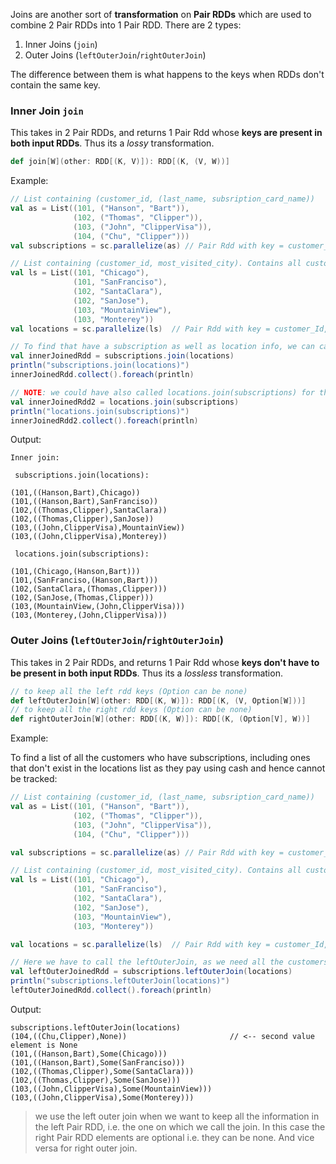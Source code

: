 Joins are another sort of **transformation** on **Pair RDDs** which are used to combine 2 Pair RDDs into 1 Pair RDD. There are 2 types:

1. Inner Joins (`join`)
2. Outer Joins (`leftOuterJoin`/`rightOuterJoin`)

The difference between them is what happens to the keys when RDDs don't contain the same key.

### Inner Join `join`

This takes in 2 Pair RDDs, and returns 1 Pair Rdd whose **keys are present in both input RDDs**. Thus its a *lossy* transformation.

```scala
def join[W](other: RDD[(K, V)]): RDD[(K, (V, W))]
```

Example:

```scala
// List containing (customer_id, (last_name, subsription_card_name))
val as = List((101, ("Hanson", "Bart")), 
              (102, ("Thomas", "Clipper")), 
              (103, ("John", "ClipperVisa")),
              (104, ("Chu", "Clipper")))
val subscriptions = sc.parallelize(as) // Pair Rdd with key = customer_Id, value = (last_name, subsription_card_name)

// List containing (customer_id, most_visited_city). Contains all customer who use cards and thus can be tracked.
val ls = List((101, "Chicago"), 
              (101, "SanFranciso"), 
              (102, "SantaClara"), 
              (102, "SanJose"), 
              (103, "MountainView"), 
              (103, "Monterey"))
val locations = sc.parallelize(ls)  // Pair Rdd with key = customer_Id, value = most_visited_city

// To find that have a subscription as well as location info, we can call inner join:
val innerJoinedRdd = subscriptions.join(locations)
println("subscriptions.join(locations)")
innerJoinedRdd.collect().foreach(println)

// NOTE: we could have also called locations.join(subscriptions) for the same result
val innerJoinedRdd2 = locations.join(subscriptions)
println("locations.join(subscriptions)")
innerJoinedRdd2.collect().foreach(println)
```
Output:
```
Inner join: 

 subscriptions.join(locations): 

(101,((Hanson,Bart),Chicago))
(101,((Hanson,Bart),SanFranciso))
(102,((Thomas,Clipper),SantaClara))
(102,((Thomas,Clipper),SanJose))
(103,((John,ClipperVisa),MountainView))
(103,((John,ClipperVisa),Monterey))

 locations.join(subscriptions): 

(101,(Chicago,(Hanson,Bart)))
(101,(SanFranciso,(Hanson,Bart)))
(102,(SantaClara,(Thomas,Clipper)))
(102,(SanJose,(Thomas,Clipper)))
(103,(MountainView,(John,ClipperVisa)))
(103,(Monterey,(John,ClipperVisa)))
```

### Outer Joins (`leftOuterJoin`/`rightOuterJoin`)

This takes in 2 Pair RDDs, and returns 1 Pair Rdd whose **keys don't have to be present in both input RDDs**. Thus its a *lossless* transformation.

```scala
// to keep all the left rdd keys (Option can be none)
def leftOuterJoin[W](other: RDD[(K, W)]): RDD[(K, (V, Option[W]))] 
// to keep all the right rdd keys (Option can be none)
def rightOuterJoin[W](other: RDD[(K, W)]): RDD[(K, (Option[V], W))]
```

Example:

To find a list of all the customers who have subscriptions, including ones that don't exist in the locations list as they pay using cash and hence cannot be tracked:
```scala
// List containing (customer_id, (last_name, subsription_card_name))
val as = List((101, ("Hanson", "Bart")), 
              (102, ("Thomas", "Clipper")), 
              (103, ("John", "ClipperVisa")),
              (104, ("Chu", "Clipper")))

val subscriptions = sc.parallelize(as) // Pair Rdd with key = customer_Id, value = (last_name, subsription_card_name)

// List containing (customer_id, most_visited_city). Contains all customer who use cards and thus can be tracked.
val ls = List((101, "Chicago"), 
              (101, "SanFranciso"), 
              (102, "SantaClara"), 
              (102, "SanJose"), 
              (103, "MountainView"), 
              (103, "Monterey"))

val locations = sc.parallelize(ls)  // Pair Rdd with key = customer_Id, value = most_visited_city

// Here we have to call the leftOuterJoin, as we need all the customers who have subscriptions. The second element in the combination i.e. the value from the second list can be null, which is okay for our requirement.
val leftOuterJoinedRdd = subscriptions.leftOuterJoin(locations)
println("subscriptions.leftOuterJoin(locations)")
leftOuterJoinedRdd.collect().foreach(println)
```
Output:
```
subscriptions.leftOuterJoin(locations)
(104,((Chu,Clipper),None))                       // <-- second value element is None
(101,((Hanson,Bart),Some(Chicago)))
(101,((Hanson,Bart),Some(SanFranciso)))
(102,((Thomas,Clipper),Some(SantaClara)))
(102,((Thomas,Clipper),Some(SanJose)))
(103,((John,ClipperVisa),Some(MountainView)))
(103,((John,ClipperVisa),Some(Monterey)))
```
> we use the left outer join when we want to keep all the information in the left Pair RDD, i.e. the one on which we call the join. In this case the right Pair RDD elements are optional i.e. they can be none. And vice versa for right outer join.